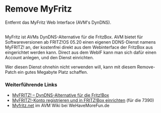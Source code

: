 # Remove MyFritz
Entfernt das MyFritz Web Interface (AVM's DynDNS).<br>
<br>

MyFritz ist AVMs DynDNS-Alternative für die FritzBox.
AVM bietet für Softwareversionen ab FRITZ!OS 05.20 einen eigenen DDNS-Dienst namens MyFRITZ! an, der kostenfrei direkt aus dem Webinterface der FritzBox aus eingerichtet werden kann.
Direct aus dem WebIF kann man sich dafür einen Account anlegen, und den Dienst einrichten.

Wer diesen Dienst ohnehin nicht verwenden will, kann mit diesem Remove-Patch ein gutes Megabyte Platz schaffen.

### Weiterführende Links

 * [MyFRITZ! – DynDNS-Alternative für die Fritz!Box](http://www.meintechblog.de/2012/02/myfritz-dyndns-alternative-fuer-die-fritzbox/)
 * [MyFRITZ!-Konto registrieren und in FRITZ!Box einrichten](http://avm.de/nc/service/fritzbox/fritzbox-7390/wissensdatenbank/publication/show/966_MyFRITZ-Konto-registrieren-und-in-FRITZ-Box-einrichten/) (für die 7390)
 * [Myfritz.net](http://www.wehavemorefun.de/fritzbox/Myfritz.net) im AVM Wiki bei WeHaveMoreFun.de

